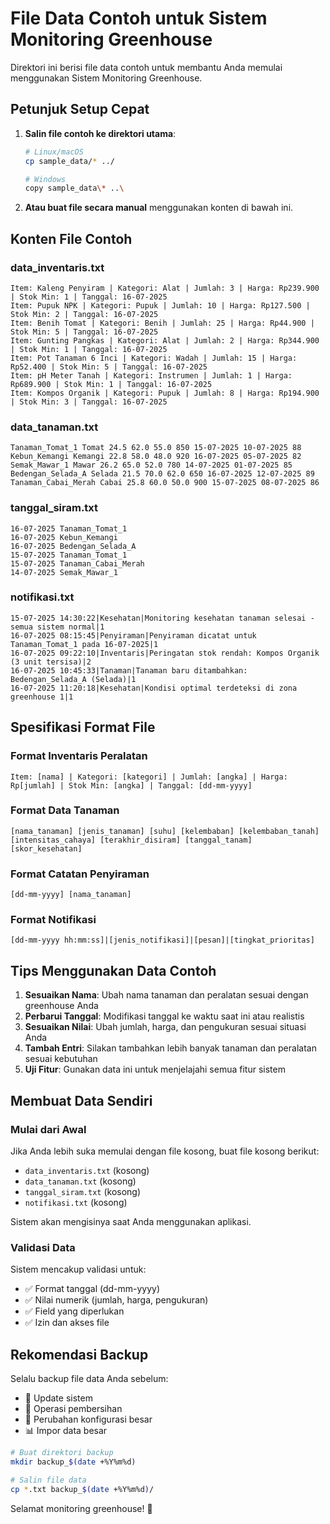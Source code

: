 # File Data Contoh untuk Sistem Monitoring Greenhouse

Direktori ini berisi file data contoh untuk membantu Anda memulai menggunakan Sistem Monitoring Greenhouse.

## Petunjuk Setup Cepat

1. **Salin file contoh ke direktori utama**:
   ```bash
   # Linux/macOS
   cp sample_data/* ../
   
   # Windows
   copy sample_data\* ..\
   ```

2. **Atau buat file secara manual** menggunakan konten di bawah ini.

## Konten File Contoh

### data_inventaris.txt
```
Item: Kaleng Penyiram | Kategori: Alat | Jumlah: 3 | Harga: Rp239.900 | Stok Min: 1 | Tanggal: 16-07-2025
Item: Pupuk NPK | Kategori: Pupuk | Jumlah: 10 | Harga: Rp127.500 | Stok Min: 2 | Tanggal: 16-07-2025
Item: Benih Tomat | Kategori: Benih | Jumlah: 25 | Harga: Rp44.900 | Stok Min: 5 | Tanggal: 16-07-2025
Item: Gunting Pangkas | Kategori: Alat | Jumlah: 2 | Harga: Rp344.900 | Stok Min: 1 | Tanggal: 16-07-2025
Item: Pot Tanaman 6 Inci | Kategori: Wadah | Jumlah: 15 | Harga: Rp52.400 | Stok Min: 5 | Tanggal: 16-07-2025
Item: pH Meter Tanah | Kategori: Instrumen | Jumlah: 1 | Harga: Rp689.900 | Stok Min: 1 | Tanggal: 16-07-2025
Item: Kompos Organik | Kategori: Pupuk | Jumlah: 8 | Harga: Rp194.900 | Stok Min: 3 | Tanggal: 16-07-2025
```

### data_tanaman.txt
```
Tanaman_Tomat_1 Tomat 24.5 62.0 55.0 850 15-07-2025 10-07-2025 88
Kebun_Kemangi Kemangi 22.8 58.0 48.0 920 16-07-2025 05-07-2025 82
Semak_Mawar_1 Mawar 26.2 65.0 52.0 780 14-07-2025 01-07-2025 85
Bedengan_Selada_A Selada 21.5 70.0 62.0 650 16-07-2025 12-07-2025 89
Tanaman_Cabai_Merah Cabai 25.8 60.0 50.0 900 15-07-2025 08-07-2025 86
```

### tanggal_siram.txt
```
16-07-2025 Tanaman_Tomat_1
16-07-2025 Kebun_Kemangi
16-07-2025 Bedengan_Selada_A
15-07-2025 Tanaman_Tomat_1
15-07-2025 Tanaman_Cabai_Merah
14-07-2025 Semak_Mawar_1
```

### notifikasi.txt
```
15-07-2025 14:30:22|Kesehatan|Monitoring kesehatan tanaman selesai - semua sistem normal|1
16-07-2025 08:15:45|Penyiraman|Penyiraman dicatat untuk Tanaman_Tomat_1 pada 16-07-2025|1
16-07-2025 09:22:10|Inventaris|Peringatan stok rendah: Kompos Organik (3 unit tersisa)|2
16-07-2025 10:45:33|Tanaman|Tanaman baru ditambahkan: Bedengan_Selada_A (Selada)|1
16-07-2025 11:20:18|Kesehatan|Kondisi optimal terdeteksi di zona greenhouse 1|1
```

## Spesifikasi Format File

### Format Inventaris Peralatan
```
Item: [nama] | Kategori: [kategori] | Jumlah: [angka] | Harga: Rp[jumlah] | Stok Min: [angka] | Tanggal: [dd-mm-yyyy]
```

### Format Data Tanaman
```
[nama_tanaman] [jenis_tanaman] [suhu] [kelembaban] [kelembaban_tanah] [intensitas_cahaya] [terakhir_disiram] [tanggal_tanam] [skor_kesehatan]
```

### Format Catatan Penyiraman
```
[dd-mm-yyyy] [nama_tanaman]
```

### Format Notifikasi
```
[dd-mm-yyyy hh:mm:ss]|[jenis_notifikasi]|[pesan]|[tingkat_prioritas]
```

## Tips Menggunakan Data Contoh

1. **Sesuaikan Nama**: Ubah nama tanaman dan peralatan sesuai dengan greenhouse Anda
2. **Perbarui Tanggal**: Modifikasi tanggal ke waktu saat ini atau realistis
3. **Sesuaikan Nilai**: Ubah jumlah, harga, dan pengukuran sesuai situasi Anda
4. **Tambah Entri**: Silakan tambahkan lebih banyak tanaman dan peralatan sesuai kebutuhan
5. **Uji Fitur**: Gunakan data ini untuk menjelajahi semua fitur sistem

## Membuat Data Sendiri

### Mulai dari Awal
Jika Anda lebih suka memulai dengan file kosong, buat file kosong berikut:
- `data_inventaris.txt` (kosong)
- `data_tanaman.txt` (kosong)
- `tanggal_siram.txt` (kosong)
- `notifikasi.txt` (kosong)

Sistem akan mengisinya saat Anda menggunakan aplikasi.

### Validasi Data
Sistem mencakup validasi untuk:
- ✅ Format tanggal (dd-mm-yyyy)
- ✅ Nilai numerik (jumlah, harga, pengukuran)
- ✅ Field yang diperlukan
- ✅ Izin dan akses file

## Rekomendasi Backup

Selalu backup file data Anda sebelum:
- 🔄 Update sistem
- 🧹 Operasi pembersihan
- 🔧 Perubahan konfigurasi besar
- 📊 Impor data besar

```bash
# Buat direktori backup
mkdir backup_$(date +%Y%m%d)

# Salin file data
cp *.txt backup_$(date +%Y%m%d)/
```

Selamat monitoring greenhouse! 🌱
